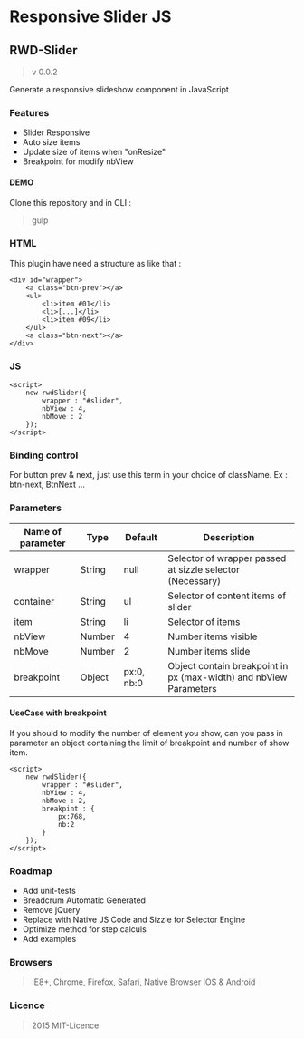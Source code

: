 # Responsive Slider JS

## RWD-Slider
> v 0.0.2

Generate a responsive slideshow component in JavaScript

### Features
+ Slider Responsive
+ Auto size items
+ Update size of items when "onResize"
+ Breakpoint for modify nbView 

#### DEMO
Clone this repository and in CLI : 
> gulp

### HTML
This plugin have need a structure as like that :
```
<div id="wrapper">
	<a class="btn-prev"></a>
	<ul>
		<li>item #01</li>
		<li>[...]</li>
		<li>item #09</li>
	</ul>
	<a class="btn-next"></a>
</div>
```
### JS 
```
<script>
	new rwdSlider({
		wrapper : "#slider",
		nbView : 4,
        nbMove : 2
	});
</script>
```

### Binding control
For button prev & next, just use this term in your choice of className.
Ex : btn-next, BtnNext ...

### Parameters

| Name of parameter |  Type  | Default 		| Description 							 							  |
|-------------------|--------|--------------|---------------------------------------------------------------------|
| wrapper 			| String | null	   		| Selector of wrapper passed at sizzle selector (Necessary)			  |
| container         | String | ul      		| Selector of content items of slider 								  |
| item   			| String | li 	   		| Selector of items 												  |
| nbView   			| Number | 4 	   		| Number items visible												  |
| nbMove   			| Number | 2 	   		| Number items slide											   	  |
| breakpoint   		| Object |px:0, nb:0    | Object contain breakpoint in px (max-width) and nbView Parameters   |


#### UseCase with breakpoint

If you should to modify the number of element you show, can you pass in parameter an object containing the limit of breakpoint and number of show item.

```
<script>
	new rwdSlider({
		wrapper : "#slider",
		nbView : 4,
        nbMove : 2,
        breakpint : {
        	px:768,
        	nb:2
        }
	});
</script>
```

### Roadmap
+ Add unit-tests
+ Breadcrum Automatic Generated
+ Remove jQuery 
+ Replace with Native JS Code and Sizzle for Selector Engine
+ Optimize method for step calculs
+ Add examples

### Browsers
> IE8+, Chrome, Firefox, Safari, Native Browser IOS & Android

### Licence 
> 2015 MIT-Licence


